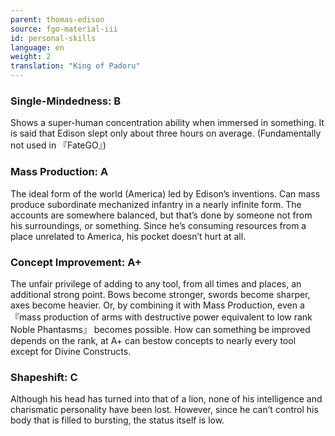 ```yaml
---
parent: thomas-edison
source: fgo-material-iii
id: personal-skills
language: en
weight: 2
translation: "King of Padoru"
---
```


### Single-Mindedness: B

Shows a super-human concentration ability when immersed in something.
It is said that Edison slept only about three hours on average.
(Fundamentally not used in 『FateGO』)

### Mass Production: A

The ideal form of the world (America) led by Edison’s inventions.
Can mass produce subordinate mechanized infantry in a nearly infinite form.
The accounts are somewhere balanced, but that’s done by someone not from his surroundings, or something. Since he’s consuming resources from a place unrelated to America, his pocket doesn’t hurt at all.

### Concept Improvement: A+

The unfair privilege of adding to any tool, from all times and places, an additional strong point.
Bows become stronger, swords become sharper, axes become heavier.
Or, by combining it with Mass Production, even a『mass production of arms with destructive power equivalent to low rank Noble Phantasms』 becomes possible.
How can something be improved depends on the rank, at A+ can bestow concepts to nearly every tool except for Divine Constructs.

### Shapeshift: C

Although his head has turned into that of a lion, none of his intelligence and charismatic personality have been lost.
However, since he can’t control his body that is filled to bursting, the status itself is low.
